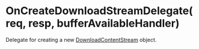 # OnCreateDownloadStreamDelegate(req, resp, bufferAvailableHandler)

Delegate for creating a new [DownloadContentStream](../Response/DownloadContentStream.md) object. 

